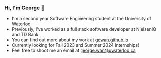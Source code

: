 ### Hi, I'm George 👋
- I'm a second year Software Engineering student at the University of Waterloo
- Previously, I've worked as a full stack software developer at NielsenIQ and TD Bank
- You can find out more about my work at [gcwan.github.io](https://gcwan.github.io)
- Currently looking for Fall 2023 and Summer 2024 internships!
- Feel free to shoot me an email at [george.wan@uwaterloo.ca](mailto:george.wan@uwaterloo.ca)
